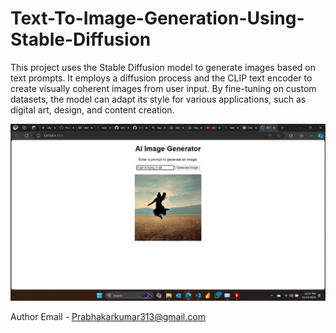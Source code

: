 # Text-To-Image-Generation-Using-Stable-Diffusion
This project uses the Stable Diffusion model to generate images based on text prompts. It employs a diffusion process and the CLIP text encoder to create visually coherent images from user input. By fine-tuning on custom datasets, the model can adapt its style for various applications, such as digital art, design, and content creation.

![Second Image](https://github.com/prabhakarsharma-pythonaire/next-gen-image-generator-using-stable-diffusion/blob/main/WhatsApp%20Image%202024-12-02%20at%2016.27.48_d5e7f1a7.jpg)


Author Email - Prabhakarkumar313@gmail.com
